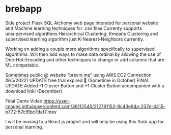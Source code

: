 # brebapp
Side project 
Flask SQL Alchemy web page intended for personal website and Machine learning techniques for .csv files
Currenty supports unsupervised algorithms Hierarchical Clustering, Kmeans Clustering and supervised learning algorithm just K-Nearest-Neighbors currently.

Working on adding a couple more algorithms specifically to supervised algorithms. Will then add ways to make data ordinal by allowing the use of One-Hot-Encoding and other techniques to change or add columns that are ML compatable. 

Sometimes public @ website "brevin.me" using AWS EC2 Connection (9/5/2022) 
UPDATE free trial expired 🤨 (Sometime in October)
FINAL UPDATE Added -1 Cluster Button and +1 Cluster Button accompanied with a download link! (December)

Final Demo Video
https://user-images.githubusercontent.com/36112545/212781152-8c43e94a-237e-4415-b772-57c9fbc7daf7.mov

I will be moving to a React.js project and will only be using this flask app for personal learning.


